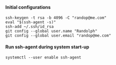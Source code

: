 #### Initial configurations
```
ssh-keygen -t rsa -b 4096 -C "randop@me.com"
eval "$(ssh-agent -s)"
ssh-add ~/.ssh/id_rsa
git config --global user.name "Randolph"
git config --global user.email "randop@me.com"
```

#### Run ssh-agent during system start-up
```
systemctl --user enable ssh-agent
```